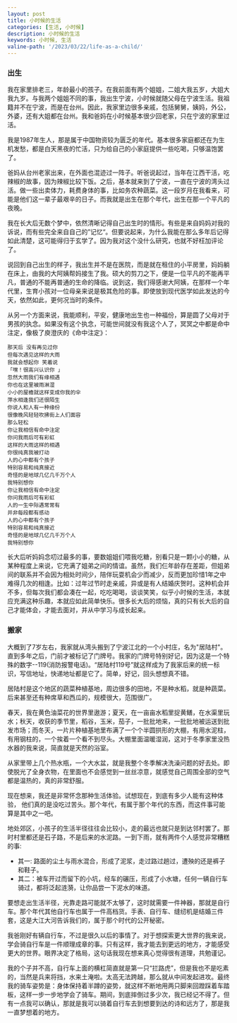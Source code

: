 ```yaml
---
layout: post
title: 小时候的生活
categories: [生活, 小时候]
description: 小时候的生活
keywords: 小时候, 生活
valine-path: '/2023/03/22/life-as-a-child/'
---
```


### 出生

我在家里排老三，年龄最小的孩子。在我前面有两个姐姐，二姐大我五岁，大姐大我九岁。与我两个姐姐不同的事，我出生宁波，小时候就随父母在宁波生活。我祖籍并不在宁波，而是在台州。因此，我家里边很多亲戚，包括舅舅，姨妈，外公，外婆，还有大姐都在台州。我和爸妈在小时候基本很少回老家，只在宁波的家里过活。

我是1987年生人，那是属于中国物资较为匮乏的年代。基本很多家庭都还在为生机发愁，都是白天黑夜的忙活，只为给自己的小家庭提供一些吃喝，只够温饱罢了。

爸妈从台州老家出来，在外面也混迹过一阵子。听爸说起过，当年在江西干活，吃辣椒的故事，因为辣椒比较下饭。之后，基本就来到了宁波，一直在宁波的湾头过活。做一些出卖体力，耗费身体的事，比如务农种蔬菜。这一段岁月在我看来，可能是他们这一辈子最艰辛的日子。而我就是出生在那个年代，出生在那一个平凡的夜晚。

我在长大后无数个梦中，依然清晰记得自己出生时的情形。有些是来自妈妈对我的诉说，而有些完全来自自己的”记忆“。但要说起来，为什么我能在那么多年后记得如此清楚，这可能得归于玄学了。因为我对这个没什么研究，也就不好枉加评论了。

说回到自己出生的样子，我出生并不是在医院，而是就在租住的小平房里，妈妈躺在床上，由我的大阿姨帮妈接生了我。硕大的剪刀之下，便是一位平凡的不能再平凡，普通的不能再普通的生命的降临。说到这，我们得感谢大阿姨，在那样一个年代里，生育小孩对一位母亲来说是极其危险的事。即使放到现代医学如此发达的今天，依然如此，更何况当时的条件。

从另一个方面来说，我能顺利，平安，健康地出生也一种福份，算是圆了父母对于男孩的执念。如果没有这个执念，可能世间就没有我这个人了，冥冥之中都是命中注定，像极了庾澄庆的《命中注定》：

```
那天后 没有再见过你
但每次遇见这样的大雨
我就会想起你 笑着说
「嘿！很高兴认识你 」
忽然大雨我们有缘相遇
你也在这里被雨淋湿
小小的屋檐就这样变成你我的伞
萍水相逢我们还很陌生
你说人和人有一种缘份
很像晚风轻轻吹拂街上人们面容
那么轻松
你让我相信有命中注定
你问我雨后可有彩虹
这样的大雨这样的相遇
你很纯真我被打动
人的心中都有个孩子
特别容易和纯真接近
奇怪的是地球几亿几千万个人
我特别想你
你让我相信有命中注定
你问我雨后可有彩虹
人的一生中际遇常常有
并非每段都有感动
人的心中都有个孩子
特别容易和纯真接近
奇怪的是地球几亿几千万个人
我特别想你
```

长大后听妈妈念叨过最多的事，要数姐姐们喂我吃糖，别看只是一颗小小的糖，从某种程度上来说，它充满了姐弟之间的情谊。虽然，我们仨年龄存在差距，但姐弟间的联系并不会因为相处时间少，陪伴玩耍机会少而减少，反而更加珍惜1年之中难得几次的相逢。比如：过年过节时走亲戚，异或是有人结婚庆贺时。这种机会并不多，但每次我们都会凑在一起，吃吃喝喝，谈谈笑笑，似乎小时候的生活，本就应充满这种乐趣，本就应如此简单快乐。很多长大后的烦恼，真的只有长大后的自己才能体会，才能去面对，并从中学习与成长起来。

### 搬家

大概到了7岁左右，我家就从湾头搬到了宁波江北的一个小村庄，名为"居陆村"。直到多年之后，门前才被标记了门牌号。我家的门牌号特别好记，因为这是一个特殊的数字--119(消防报警电话)。“居陆村119号”就这样成为了我家后来的统一标识，写信地址，快递地址都是它了。简单，好记，回头想想真不错。

居陆村是这个地区的蔬菜种植基地，周边很多的田地，不是种水稻，就是种蔬菜。后来甚至还有种席草和西瓜的，规模很大，范围很广。

春天，我在黄色油菜花的世界里遨游；夏天，在一亩亩水稻里捉黄鳝，在水渠里玩水；秋天，收获的季节里，稻谷，玉米，茄子，一批批地来，一批批地被运送到批发市场；而冬天，一片片种植基地里布满了一个个半圆拱形的大棚，有用水泥柱，有用钢柱的，一个挨着一个看不到尽头。大棚里面温暖湿润，这对于冬季家里没热水器的我来说，简直就是天然的浴室。

从家里带上几个热水瓶，一个大水盆，就是我整个冬季解决洗澡问题的好去处。即使脱光了全身衣物，在里面也不会感觉到一丝丝凉意，就感觉自己周围全部的空气都是温热的，真的非常舒服。

现在想来，我还是非常怀念那种生活体验。试想现在，到底有多少人能有这种体验， 他们真的是没吃过苦头。那个年代，有属于那个年代的东西，而这件事可能算是其中之一吧。

地处郊区，小孩子的生活半径往往会比较小，走的最远也就只是到达邻村罢了。那时村里都还是石子路，不是后来的水泥路。一到下雨，就有两件个人感觉非常糟糕的事:

- 其一: 路面的尘土与雨水混合，形成了泥浆，走过路过趟过，遭殃的还是裤子和鞋子。
- 其二：被车开过而留下的小坑，经车的碾压，形成了小水塘，任何一辆自行车骑过，都将泛起涟漪，让你品尝一下泥水的味道。

要想走出生活半径，光靠走路可能就不太够了，这时就需要一件神器，那就是自行车。那个年代其他自行车也属于一件高档货。手表、自行车、缝纫机是结婚三件套，这是大江大河告诉我们的，属于那个时代的公开秘密。

我爸刚好有辆自行车，不过是很久以后的事情了。对于想探索更大世界的我来说，学会骑自行车是一件顺理成章的事。只有这样，我才能去到更远的地方，才能感受更大的世界。眼界决定了格局，这句话我现在想来真心觉得很有道理，共勉谨记。

我的个子并不高，自行车上面的横杠简直就是第一只“拦路虎”，但是我也不是吃素的，当然是兵来将挡，水来土淹啦。太高无法跨越，那么就从中间发起进攻。最终我的骑车姿势是：身体保持着半蹲的姿势，就这样不断地用两只脚来回蹬踩着车踏板，这样一步一步地学会了骑车。期间，到底摔倒过多少次，我已经记不得了。但有一点我可以确认，那就是我可以骑着自行车去到想要到达的诗和远方了，那是我一直梦想着的地方。







